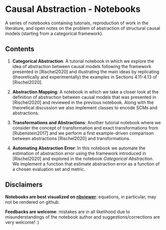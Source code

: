 # Causal Abstraction - Notebooks

A series of notebooks containing tutorials, reproduction of work in the literature, and open notes on the problem of abstraction of structural causal models (starting from a categorical framework).

## Contents

1. **Categorical Abstraction**: A tutorial notebook in which we explore the idea of abstraction between causal models following the framework presented in [Rischel2020] and illustrating the main ideas by replicating (theoretically and experimentally) the examples in Sections 4.11-4.13 of [Rischel2020].

2. **Abstraction Mapping**: A notebook in which we take a closer look at the definition of abstraction between causal models that was presented in [Rischel2020] and reviewed in the previous notebook. Along with the theoretical discussion we also implement classes to encode SCMs and abstractions.

3. **Transformations and Abstractions**: Another tutorial notebook where we consider the concept of transformation and exact transformations from [Rubenstein2017] and we perform a first example-driven comparison between abstractions [Rischel2020] and transformations.

4. **Automating Abstraction Error**: In this notebook we automate the estimation of abstraction error using the framework introduced in [Rischel2020] and explored in the notebook *Categorical Abstraction*. We implement a function that estimate abstraction error as a function of a chosen evaluation set and metric.


## Disclaimers

**Notebooks are best visualized on [nbviewer](https://nbviewer.jupyter.org/)**: equations, in particular, may not be rendered on github.

**Feedbacks are welcome**: mistakes are in all likelihood due to misunderstandings of the notebook author and suggestions/corrections are very welcome! :)